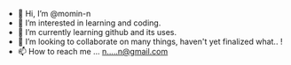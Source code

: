 - 👋 Hi, I’m @momin-n
- 👀 I’m interested in learning and coding.
- 🌱 I’m currently learning github and its uses.
- 💞️ I’m looking to collaborate on many things, haven't yet finalized what.. ! 
- 📫 How to reach me ... n.....n@gmail.com

<!---
momin-n/momin-n is a ✨ special ✨ repository because its `README.md` (this file) appears on your GitHub profile.
You can click the Preview link to take a look at your changes.
--->
